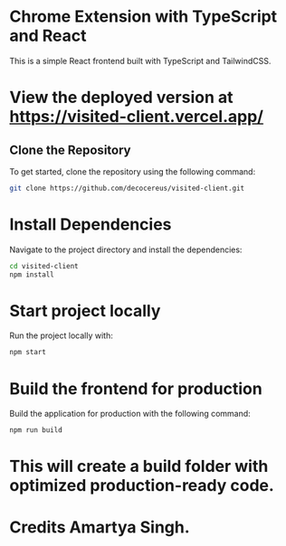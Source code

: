 # Chrome Extension with TypeScript and React

This is a simple React frontend built with TypeScript and TailwindCSS.

# View the deployed version at https://visited-client.vercel.app/

## Clone the Repository

To get started, clone the repository using the following command:

```bash
git clone https://github.com/decocereus/visited-client.git
```

# Install Dependencies

Navigate to the project directory and install the dependencies:

```bash
cd visited-client
npm install
```

# Start project locally

Run the project locally with:

```bash
npm start
```

# Build the frontend for production

Build the application for production with the following command:

```bash
npm run build
```

# This will create a build folder with optimized production-ready code.

# Credits Amartya Singh.
